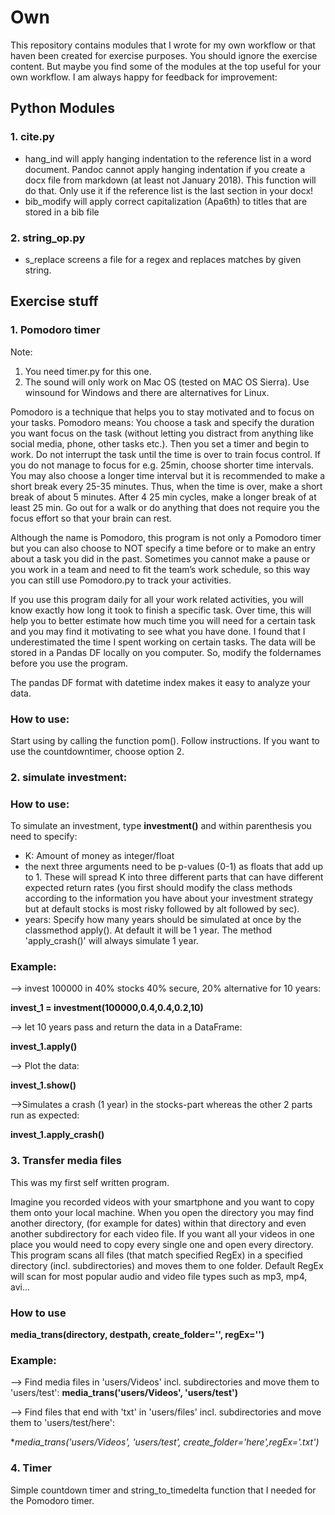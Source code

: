 # Own

This repository contains modules that I wrote for my own workflow or that haven been created for exercise purposes. You should ignore the exercise content. But maybe you find some of the modules at the top useful for your own workflow. I am always happy for feedback for improvement:

## Python Modules

### 1. cite.py  
- hang_ind will apply hanging indentation to the reference list in a word document. Pandoc cannot apply hanging indentation if you create a docx file from markdown (at least not January 2018). This function will do that. Only use it if the reference list is the last section in your docx! 
- bib_modify will apply correct capitalization (Apa6th) to titles that are stored in a bib file 

### 2. string_op.py
- s_replace screens a file for a regex and replaces matches by given string. 






## Exercise stuff


### 1. Pomodoro timer 

Note:
1. You need timer.py for this one.
2. The sound will only work on Mac OS (tested on MAC OS Sierra). Use winsound for Windows and there are alternatives for Linux.

Pomodoro is a technique that helps you to stay motivated and to focus on your tasks. Pomodoro means: You choose a task and specify the duration you want focus on the task (without letting you distract from anything like social media, phone, other tasks etc.). Then you set a timer and begin to work. Do not interrupt the task until the time is over to train focus control. If you do not manage to focus for e.g. 25min, choose shorter time intervals. You may also choose a longer time interval but it is recommended to make a short break every 25-35 minutes. Thus, when the time is over, make a short break of about 5 minutes. After 4 25 min cycles, make a longer break of at least 25 min. Go out for a walk or do anything that does not require you the focus effort so that your brain can rest.

Although the name is Pomodoro, this program is not only a Pomodoro timer but you can also choose to NOT specify a time before or to make an entry about a task you did in the past. Sometimes you cannot make a pause or you work in a team and need to fit the team’s work schedule, so this way you can still use Pomodoro.py to track your activities.

If you use this program daily for all your work related activities, you will know exactly how long it took to finish a specific task. Over time, this will help you to better estimate how much time you will need for a certain task and you may find it motivating to see what you have done. I found that I underestimated the time I spent working on certain tasks. The data will be stored in a Pandas DF locally on you computer. So, modify the foldernames before you use the program.

The pandas DF format with datetime index makes it easy to analyze your data.

### How to use:
Start using by calling the function pom(). 
Follow instructions. 
If you want to use the countdowntimer, choose option 2. 


### 2. simulate investment:


### How to use:

To simulate an investment, type **investment()** and within parenthesis you need to specify:
 - K: Amount of money as integer/float
 - the next three arguments need to be p-values (0-1) as floats that add up to 1. These will spread K into three different parts that can have different expected return rates (you first should modify the class methods according to the information you have about your investment strategy but at default stocks is most risky followed by alt followed by sec).
 - years: Specify how many years should be simulated at once by the classmethod apply(). At default it will be 1 year. The method 'apply_crash()' will always simulate 1 year.


### Example:
 --> invest 100000 in 40% stocks 40% secure, 20% alternative for 10 years:

**invest_1 = investment(100000,0.4,0.4,0.2,10)** 

 --> let 10 years pass and return the data in a DataFrame:

**invest_1.apply()**		
 
 --> Plot the data:

**invest_1.show()** 
 
 -->Simulates a crash (1 year) in the stocks-part whereas the other 2 parts run as expected:

**invest_1.apply_crash()** 	





### 3. Transfer media files
This was my first self written program. 

Imagine you recorded videos with your smartphone and you want to copy them onto your local machine. When you open the directory you may find another directory, (for example for dates) within that directory and even another subdirectory for each video file. If you want all your videos in one place you would need to copy every single one and open every directory. This program scans all files (that match specified RegEx) in a specified directory (incl. subdirectories) and moves them to one folder. Default RegEx will scan for most popular audio and video file types such as mp3, mp4, avi...


### How to use

**media_trans(directory, destpath, create_folder='', regEx='')**

### Example:
 --> Find media files in 'users/Videos' incl. subdirectories and move them to 'users/test':
**media_trans('users/Videos', 'users/test')**

 --> Find files that end with 'txt' in 'users/files' incl. subdirectories and move them to 'users/test/here':

**media_trans('users/Videos', 'users/test', create_folder='here',regEx='.*txt')**

### 4. Timer
Simple countdown timer and string_to_timedelta function that I needed for the Pomodoro timer.








